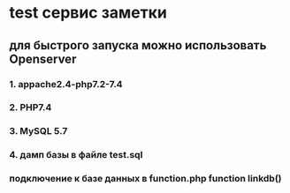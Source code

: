 # test сервис заметки

## для быстрого запуска можно использовать Openserver

### 1. appache2.4-php7.2-7.4

### 2. PHP7.4

### 3. MySQL 5.7

### 4. дамп базы в файле test.sql

### подключение к базе данных в function.php function linkdb()